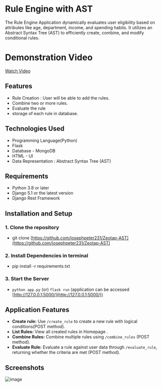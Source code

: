 # Rule Engine with AST

The Rule Engine Application dynamically evaluates user eligibility based on attributes like age, department, income, and spending habits. It utilizes an Abstract Syntax Tree (AST) to efficiently create, combine, and modify conditional rules.

# Demonstration Video

[Watch Video](Demo_video/demo.mp4)

## **Features**

- Rule Creation : User will be able to add the rules.
- Combine two or more rules.
- Evaluate the rule 
- storage of each rule in database.

## **Technologies Used**
- Programming Language(Python)
- Flask
- Database - MongoDB
- HTML - UI
- Data Representation : Abstract Syntax Tree (AST)
## **Requirements**

- Python 3.8 or later
- Django 5.1 or the latest version
- Django Rest Framework

## **Installation and Setup**

### 1. Clone the repository
- git clone [https://github.com/josephpeter231/Zeotap-AST](https://github.com/josephpeter231/Zeotap-AST)

### 2. Install Dependencies in terminal
- pip install -r requirements.txt


### 3. Start the Server
- `python app.py` (or) `flask run`
  (application can be accessed [http://127.0.0.1:5000/](http://127.0.0.1:5000/))

## Application Features
  - **Create rule:** Use `/create_rule` to create a new rule with logical conditions(POST method).
  - **List Rules:**  View all created rules in Homepage .
  - **Combine Rules:** Combine multiple rules using `/combine_rules` (POST method).
  - **Evaluate Rule:** Evaluate a rule against user data through `/evaluate_rule`, returning whether the criteria are met (POST method).

<!-- ## **Unit Tests**
1. Model: Testing the creation of a post and ensuring slugs are generated correctly
2. Only author can delete own post
- To Run the unit tests run the following commands in terminal
  - python manage.py migrate
  - python manage.py test (for running the testcases) -->
## Screenshots
 
  ![image](https://github.com/user-attachments/assets/44b294d6-feb0-442e-b106-00dde3479a7a)



